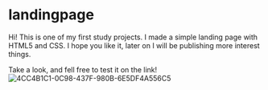 # landingpage
Hi! This is one of my first study projects.
I made a simple landing page with HTML5 and CSS.
I hope you like it, later on I will be publishing more interest things.

Take a look, and fell free to test it on the link!
![4CC4B1C1-0C98-437F-980B-6E5DF4A556C5](https://user-images.githubusercontent.com/85972685/124049335-9595d300-d9ee-11eb-8193-690e49a1c97c.png)
